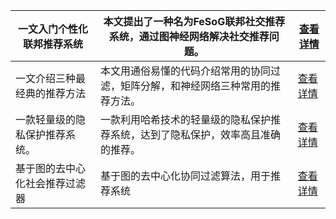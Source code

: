 | 一文入门个性化联邦推荐系统   | 本文提出了一种名为FeSoG联邦社交推荐系统，通过图神经网络解决社交推荐问题。  | [查看详情](https://www.aspiringcode.com/content?id=17162973207768) |
|-----------------|------------------------------------------|----------------------------------------------------------------|
| 一文介绍三种最经典的推荐方法  | 本文用通俗易懂的代码介绍常用的协同过滤，矩阵分解，和神经网络三种常用的推荐方法。 | [查看详情](https://www.aspiringcode.com/content?id=17164694823521) |
| 一款轻量级的隐私保护推荐系统。 | 一款利用哈希技术的轻量级的隐私保护推荐系统，达到了隐私保护，效率高且准确的推荐。 | [查看详情](https://www.aspiringcode.com/content?id=17166420419110) |
| 基于图的去中心化社会推荐过滤器 | 基于图的去中心化协同过滤算法，用于推荐系统                    | [查看详情](https://www.aspiringcode.com/content?id=17176636216843) |
